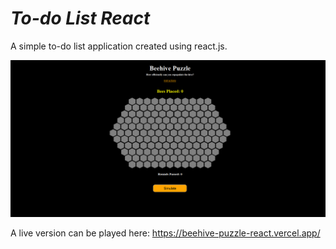 # *To-do List React*

A simple to-do list application created using react.js.

![to-do list](https://raw.githubusercontent.com/TSolo315/beehive-puzzle-react/master/image/beehive-puzzle.png)

A live version can be played here: https://beehive-puzzle-react.vercel.app/

